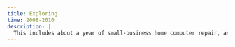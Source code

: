 ```yaml
---
title: Exploring
time: 2008-2010
description: |
  This includes about a year of small-business home computer repair, as well as some valuable time improving my communication skills at a satellite TV tech support center.
---
```

